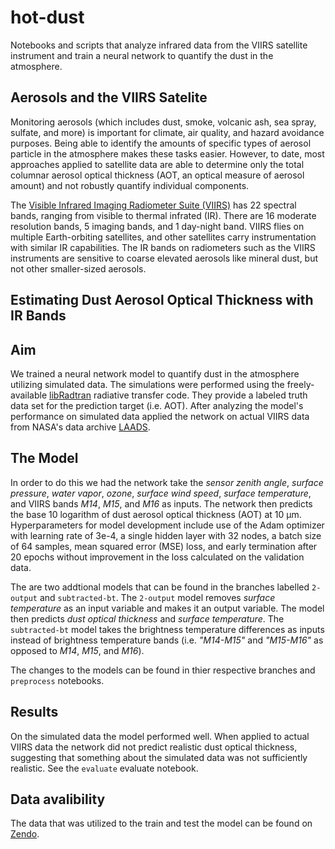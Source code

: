 # hot-dust 
Notebooks and scripts that analyze infrared data from the VIIRS satellite instrument and train a neural network to quantify the dust in the atmosphere.  

## Aerosols and the VIIRS Satelite 
Monitoring aerosols (which includes dust, smoke, volcanic ash, sea spray, sulfate, and more) is important for climate, air quality, and hazard avoidance purposes. Being able to identify the amounts of specific types of aerosol particle in the atmosphere makes these tasks easier. However, to date, most approaches applied to satellite data are able to determine only the total columnar aerosol optical thickness (AOT, an optical measure of aerosol amount) and not robustly quantify individual components.

The [Visible Infrared Imaging Radiometer Suite (VIIRS)](https://www.earthdata.nasa.gov/sensors/viirs) has 22 spectral bands, ranging from visible to thermal infrated (IR). There are 16 moderate resolution bands, 5 imaging bands, and 1 day-night band. VIIRS flies on multiple Earth-orbiting satellites, and other satellites carry instrumentation with similar IR capabilities. The IR bands on radiometers such as the VIIRS instruments are sensitive to coarse elevated aerosols like mineral dust, but not other smaller-sized aerosols.

## Estimating Dust Aerosol Optical Thickness with IR Bands

## Aim 
We trained a neural network model to quantify dust in the atmosphere utilizing simulated data. The simulations were performed using the freely-available [libRadtran](https://libradtran.org/doku.php) radiative transfer code. They provide a labeled truth data set for the prediction target (i.e. AOT). After analyzing the model's performance on simulated data applied the network on actual VIIRS data from NASA's data archive [LAADS](https://ladsweb.modaps.eosdis.nasa.gov/). 

## The Model
In order to do this we had the network take the _sensor zenith angle_, _surface pressure_, _water vapor_, _ozone_, _surface wind speed_, _surface temperature_, and VIIRS bands _M14_, _M15_, and _M16_ as inputs. The network then predicts the base 10 logarithm of dust aerosol optical thickness (AOT) at 10 μm. Hyperparameters for model development include use of the Adam optimizer with learning rate of 3e-4, a single hidden layer with 32 nodes, a batch size of 64 samples, mean squared error (MSE) loss, and early termination after 20 epochs without improvement in the loss calculated on the validation data.

The are two addtional models that can be found in the branches labelled `2-output` and `subtracted-bt`. The `2-output` model removes _surface temperature_ as an input variable and makes it an output variable. The model then predicts _dust optical thickness_ and _surface temperature_. The `subtracted-bt` model takes the brightness temperature differences as inputs instead of brightness temperature bands (i.e. _"M14-M15"_ and _"M15-M16"_ as opposed to _M14_, _M15_, and _M16_). 

The changes to the models can be found in thier respective branches and `preprocess` notebooks. 

## Results  
On the simulated data the model performed well. When applied to actual VIIRS data the network did not predict realistic dust optical thickness, suggesting that something about the simulated data was not sufficiently realistic. See the `evaluate` evaluate notebook. 



## Data avalibility 
The data that was utilized to the train and test the model can be found on [Zendo](https://doi.org/10.5281/zenodo.11098890). 
